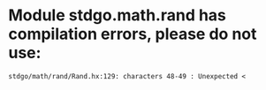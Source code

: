 # Module stdgo.math.rand has compilation errors, please do not use:
```
stdgo/math/rand/Rand.hx:129: characters 48-49 : Unexpected <

```

